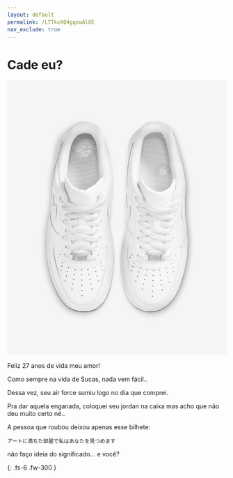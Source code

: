 ```yaml
---
layout: default
permalink: /LTTkxXQ4gqzwAlOE
nav_exclude: true
---
```


# Cade eu?
![Screenshot 1](/assets/images/su/air-force1.jpeg)

Feliz 27 anos de vida meu amor!

Como sempre na vida de Sucas, nada vem fácil..

Dessa vez, seu air force sumiu logo no dia que comprei.

Pra dar aquela enganada, coloquei seu jordan na caixa mas acho que não deu muito certo né..

A pessoa que roubou deixou apenas esse bilhete:
```
アートに満ちた部屋で私はあなたを見つめます
```

não faço ideia do significado... e você?

{: .fs-6 .fw-300 }